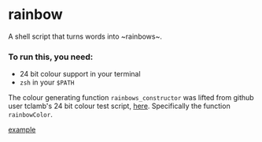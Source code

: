 rainbow
=======

A shell script that turns words into \~rainbows\~.

### To run this, you need:
 - 24 bit colour support in your terminal
 - `zsh` in your `$PATH`

The colour generating function `rainbows_constructor` was lifted from github user tclamb's 24 bit colour test script, [here](https://github.com/tclamb/iTerm2/blob/d0ecb297727a59c9ee551144caeade675d9ae04b/tests/24-bit-color.sh). Specifically the function `rainbowColor`.

[example](https://raw.githubusercontent.com/raincoats/rainbow/master/example.png)